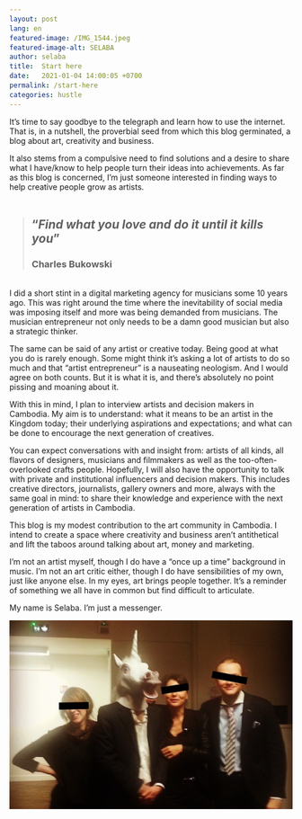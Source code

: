 ```yaml
---
layout: post
lang: en
featured-image: /IMG_1544.jpeg
featured-image-alt: SELABA
author: selaba
title:  Start here
date:   2021-01-04 14:00:05 +0700
permalink: /start-here
categories: hustle
---
```

It’s time to say goodbye to the telegraph and learn how to use the internet. That is, in a nutshell, the proverbial seed from which this blog germinated, a blog about art, creativity and business.

It also stems from a compulsive need to find solutions and a desire to share what I have/know to help people turn their ideas into achievements. As far as this blog is concerned, I’m just someone interested in finding ways to help creative people grow as artists.   
<br />
<blockquote><h2>“<em>Find what you love and do it until it kills you</em>”</h2> 
<h3><strong>Charles Bukowski</strong></h3></blockquote>
<br />
I did a short stint in a digital marketing agency for musicians some 10 years ago. This was right around the time where the inevitability of social media was imposing itself and more was being demanded from musicians. The musician entrepreneur not only needs to be a damn good musician but also a strategic thinker. 

The same can be said of any artist or creative today. Being good at what you do is rarely enough. Some might think it’s asking a lot of artists to do so much and that “artist entrepreneur” is a nauseating neologism. And I would agree on both counts. But it is what it is, and there’s absolutely no point pissing and moaning about it. 

With this in mind, I plan to interview artists and decision makers in Cambodia. My aim is to understand: what it means to be an artist in the Kingdom today; their underlying aspirations and expectations; and what can be done to encourage the next generation of creatives.

You can expect conversations with and insight from: artists of all kinds, all flavors of designers, musicians and filmmakers as well as the too-often-overlooked crafts people. Hopefully, I will also have the opportunity to talk with private and institutional influencers and decision makers. This includes creative directors, journalists, gallery owners and more, always with the same goal in mind: to share their knowledge and experience with the next generation of artists in Cambodia.

This blog is my modest contribution to the art community in Cambodia. I intend to create a space where creativity and business aren’t antithetical and lift the taboos around talking about art, money and marketing. 

I’m not an artist myself, though I do have a “once up a time” background in music. I’m not an art critic either, though I do have sensibilities of my own, just like anyone else. In my eyes,  art brings people together. It’s a reminder of something we all have in common but find difficult to articulate. 

My name is Selaba. I’m just a messenger. 

![I am Selaba](/assets/selaba-avatar.jpg)